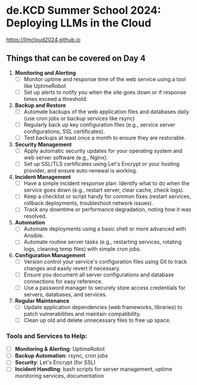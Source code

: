 # de.KCD Summer School 2024: Deploying LLMs in the Cloud

https://llmcloud2024.github.io

## Things that can be covered on Day 4
1. **Monitoring and Alerting**
   - [ ] Monitor uptime and response time of the web service using a tool like UptimeRobot
   - [ ] Set up alerts to notify you when the site goes down or if response times exceed a threshold.

2. **Backup and Restore**
   - [ ] Automate backups of the web application files and databases daily (use cron jobs or backup services like rsync)
   - [ ] Regularly back up key configuration files (e.g., service server configurations, SSL certificates).
   - [ ] Test backups at least once a month to ensure they are restorable.

3. **Security Management**
   - [ ] Apply automatic security updates for your operating system and web server software (e.g., Nginx).
   - [ ] Set up SSL/TLS certificates using Let's Encrypt or your hosting provider, and ensure auto-renewal is working.

4. **Incident Management**
   - [ ] Have a simple incident response plan: Identify what to do when the service goes down (e.g., restart server, clear cache, check logs).
   - [ ] Keep a checklist or script handy for common fixes (restart services, rollback deployments, troubleshoot network issues).
   - [ ] Track any downtime or performance degradation, noting how it was resolved.

5. **Automation**
   - [ ] Automate deployments using a basic shell or more advanced with Ansible.
   - [ ] Automate routine server tasks (e.g., restarting services, rotating logs, cleaning temp files) with simple cron jobs.

6. **Configuration Management**
   - [ ] Version control your service's configuration files using Git to track changes and easily revert if necessary.
   - [ ] Ensure you document all server configurations and database connections for easy reference.
   - [ ] Use a password manager to securely store access credentials for servers, databases, and services.

7. **Regular Maintenance**
   - [ ] Update application dependencies (web frameworks, libraries) to patch vulnerabilities and maintain compatibility.
   - [ ] Clean up old and delete unnecessary files to free up space.

### Tools and Services to Help:
- [ ] **Monitoring & Alerting**: UptimeRobot
- [ ] **Backup Automation**: rsync, cron jobs
- [ ] **Security**: Let's Encrypt (for SSL)
- [ ] **Incident Handling**: bash scripts for server management, uptime monitoring services, documentation
